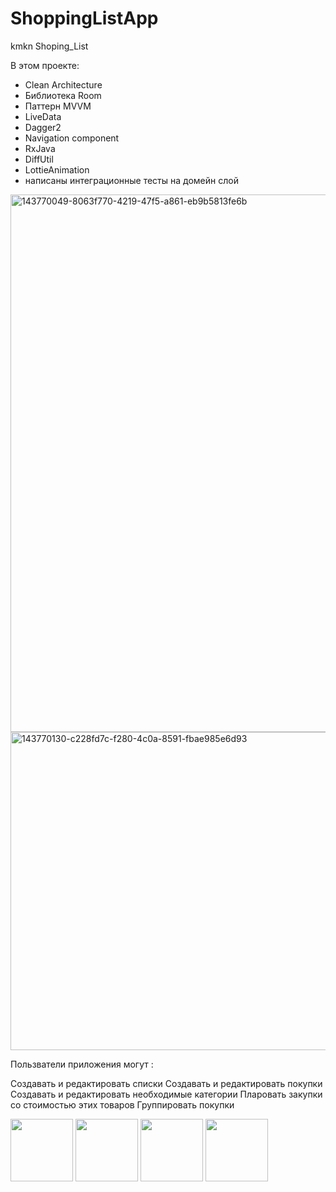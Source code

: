 # ShoppingListApp
kmkn
Shoping_List

В этом проекте:

- Clean Architecture
- Библиотека Room
- Паттерн MVVM
- LiveData
- Dagger2
- Navigation component
- RxJava
- DiffUtil
- LottieAnimation
- написаны интеграционные тесты на домейн слой

<img width="860" alt="143770049-8063f770-4219-47f5-a861-eb9b5813fe6b" src="https://user-images.githubusercontent.com/80469992/188263437-d87fe90d-3ecf-403a-aa83-a6bd0875c662.png">

<img width="509" alt="143770130-c228fd7c-f280-4c0a-8591-fbae985e6d93" src="https://user-images.githubusercontent.com/80469992/188263446-5b4eb643-dd76-40cd-90f2-5d21d46be58a.png">

Пользватели приложения могут :

Создавать и редактировать списки
Создавать и редактировать покупки
Создавать и редактировать необходимые категории
Пларовать закупки со стоимостью этих товаров
Группировать покупки

<p float="left">
  <img src="https://user-images.githubusercontent.com/80469992/188271168-9ec981af-7194-411d-984a-55756e7e02b7.png" width="100" />
  <img src="https://user-images.githubusercontent.com/80469992/188271178-a5672b62-96ab-4bab-a894-8592919c1aba.png" width="100" />
  <img src="https://user-images.githubusercontent.com/80469992/188271193-9cd7ede0-aa2c-4fd8-b007-219002eed342.png" width="100" />
  <img src="https://user-images.githubusercontent.com/80469992/188271201-f759f5b6-c59f-46fd-9c78-b9557d433f44.png" width="100" />

</p>

